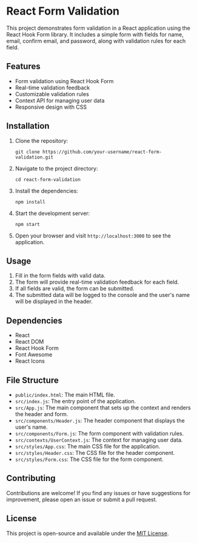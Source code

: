 # React Form Validation

This project demonstrates form validation in a React application using the React Hook Form library. It includes a simple form with fields for name, email, confirm email, and password, along with validation rules for each field.

## Features

- Form validation using React Hook Form
- Real-time validation feedback
- Customizable validation rules
- Context API for managing user data
- Responsive design with CSS

## Installation

1. Clone the repository:
   ```
   git clone https://github.com/your-username/react-form-validation.git
   ```

2. Navigate to the project directory:
   ```
   cd react-form-validation
   ```

3. Install the dependencies:
   ```
   npm install
   ```

4. Start the development server:
   ```
   npm start
   ```

5. Open your browser and visit `http://localhost:3000` to see the application.

## Usage

1. Fill in the form fields with valid data.
2. The form will provide real-time validation feedback for each field.
3. If all fields are valid, the form can be submitted.
4. The submitted data will be logged to the console and the user's name will be displayed in the header.

## Dependencies

- React
- React DOM
- React Hook Form
- Font Awesome
- React Icons

## File Structure

- `public/index.html`: The main HTML file.
- `src/index.js`: The entry point of the application.
- `src/App.js`: The main component that sets up the context and renders the header and form.
- `src/components/Header.js`: The header component that displays the user's name.
- `src/components/Form.js`: The form component with validation rules.
- `src/contexts/UserContext.js`: The context for managing user data.
- `src/styles/App.css`: The main CSS file for the application.
- `src/styles/Header.css`: The CSS file for the header component.
- `src/styles/Form.css`: The CSS file for the form component.

## Contributing

Contributions are welcome! If you find any issues or have suggestions for improvement, please open an issue or submit a pull request.

## License

This project is open-source and available under the [MIT License](https://opensource.org/licenses/MIT).